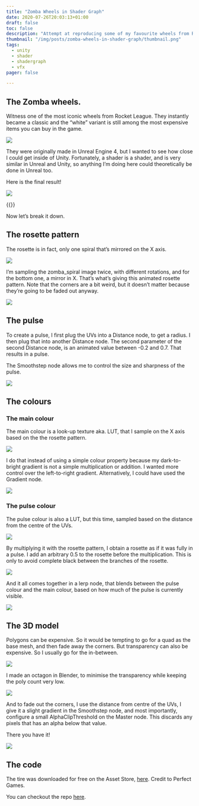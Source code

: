 ```yaml
---
title: "Zomba Wheels in Shader Graph"
date: 2020-07-26T20:03:13+01:00
draft: false
toc: false
description: "Attempt at reproducing some of my favourite wheels from Rocket League, the Zomba. I talk Shader Graph, pulses, spirals and alpha cutout."
thumbnail: "/img/posts/zomba-wheels-in-shader-graph/thumbnail.png"
tags:
  - unity
  - shader
  - shadergraph
  - vfx
pager: false

---
```


## The Zomba wheels.

Witness one of the most iconic wheels from Rocket League. They instantly became a classic and the “white” variant is still among the most expensive items you can buy in the game.

![](/img/posts/zomba-wheels-in-shader-graph/zomba-rl.png)

They were originally made in Unreal Engine 4, but I wanted to see how close I could get inside of Unity. Fortunately, a shader is a shader, and is very similar in Unreal and Unity, so anything I’m doing here could theoretically be done in Unreal too.

Here is the final result!

![](/img/posts/zomba-wheels-in-shader-graph/zomba.png)

{{<youtube Bh34s87zh9Q>}}

Now let’s break it down.

## The rosette pattern

The rosette is in fact, only one spiral that’s mirrored on the X axis. 

![](/img/posts/zomba-wheels-in-shader-graph/zomba_spiral.png)

I’m sampling the zomba_spiral image twice, with different rotations, and for the bottom one, a mirror in X. That’s what’s giving this animated rosette pattern. Note that the corners are a bit weird, but it doesn’t matter because they’re going to be faded out anyway.

![](/img/posts/zomba-wheels-in-shader-graph/Unity_2020-07-26_15-26-14.png)

## The pulse

To create a pulse, I first plug the UVs into a Distance node, to get a radius. I then plug that into another Distance node. The second parameter of the second Distance node, is an animated value between -0.2 and 0.7. That results in a pulse.

The Smoothstep node allows me to control the size and sharpness of the pulse.

![](/img/posts/zomba-wheels-in-shader-graph/Unity_2020-07-26_16-10-54.png)

## The colours

### The main colour

The main colour is a look-up texture aka. LUT, that I sample on the X axis based on the the rosette pattern.

![](/img/posts/zomba-wheels-in-shader-graph/zomba_lut_main.png)

I do that instead of using a simple colour property because my dark-to-bright gradient is not a simple multiplication or addition. I wanted more control over the left-to-right gradient. Alternatively, I could have used the Gradient node.

![](/img/posts/zomba-wheels-in-shader-graph/Unity_2020-07-26_15-48-36.png)

### The pulse colour

The pulse colour is also a LUT, but this time, sampled based on the distance from the centre of the UVs.

![](/img/posts/zomba-wheels-in-shader-graph/zomba_lut_pulse.png)

By multiplying it with the rosette pattern, I obtain a rosette as if it was fully in a pulse. I add an arbitrary 0.5 to the rosette before the multiplication. This is only to avoid complete black between the branches of the rosette.

![](/img/posts/zomba-wheels-in-shader-graph/image-asset.png)

And it all comes together in a lerp node, that blends between the pulse colour and the main colour, based on how much of the pulse is currently visible.

![](/img/posts/zomba-wheels-in-shader-graph/pulse-blend.png)

## The 3D model

Polygons can be expensive. So it would be tempting to go for a quad as the base mesh, and then fade away the corners. But transparency can also be expensive. So I usually go for the in-between.

![](/img/posts/zomba-wheels-in-shader-graph/blender_2020-07-26_16-31-28.png)

I made an octagon in Blender, to minimise the transparency while keeping the poly count very low.

![](/img/posts/zomba-wheels-in-shader-graph/Unity_2020-07-26_16-37-27.png)

And to fade out the corners, I use the distance from centre of the UVs, I give it a slight gradient in the Smoothstep node, and most importantly, configure a small AlphaClipThreshold on the Master node. This discards any pixels that has an alpha below that value.

There you have it!

![](/img/posts/zomba-wheels-in-shader-graph/Unity_2020-07-26_18-24-25.png)


## The code
The tire was downloaded for free on the Asset Store, [here](https://assetstore.unity.com/packages/3d/vehicles/wheels-pack-162987). Credit to Perfect Games.

You can checkout the repo [here](https://github.com/MadStark/RocketLeagueWheelsUnity).
